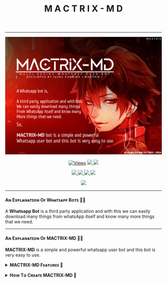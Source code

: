 # <p align="center"> M A C T R I X - M D </p>
 <p align="center">
  <a href="#"><img src="http://readme-typing-svg.herokuapp.com?color=C70039&center=true&vCenter=true&multiline=false&lines=MULTI+DEVICE+WHATSAPP+USER+BOT" alt="">
</p>

***
<p align = center>   <img src="https://raw.githubusercontent.com/IsuruBotz/IsuruData/refs/heads/main/Database/Media/MAIN-LOGO.jpg"</p>
<p align="center">

  <a href="https://github.com/IsuruLK-007/MACTRIX-MD">
    <img src="https://hits.seeyoufarm.com/api/count/incr/badge.svg?url=https%3A%2F%2Fgithub.com%2FIsuruLK-007%2FMACTRIX-MD&count_bg=%2379C83D&title_bg=%23555555&icon=gitpod.svg&icon_color=%23E7E7E7&title=Views&edge_flat=false" alt="Views"/></a>
  
  </a>
  <a href="https://github.com/IsuruLK-007/MACTRIX-MD/fork">
    <img src="https://img.shields.io/github/forks/IsuruLK-007/MACTRIX-MD?label=Forks&style=social">
    
  </a>
  <a href="https://github.com/IsuruLK-007/MACTRIX-MD/stargazers">
    <img src="https://img.shields.io/github/stars/IsuruLK-007/MACTRIX-MD?style=social">
  </a>
</p>

<p align="center">
  <a href="https://github.com/IsuruLK-007/MACTRIX-MD">
    <img src="https://img.shields.io/github/repo-size/IsuruLK-007/MACTRIX-MD?color=purple&label=Repo%20Size&style=plastic">

  </a>
  <a href="https://github.com/IsuruLK-007/MACTRIX-MD">
    <img src="https://img.shields.io/github/license/IsuruLK-007/MACTRIX-MD?color=purple&label=License&style=plastic">

  </a>
  <a href="https://github.com/IsuruLK-007/MACTRIX-MD">
    <img src="https://img.shields.io/github/languages/top/IsuruLK-007/MACTRIX-MD?color=purple&label=Javascript&style=plastic">

  </a>
  <a href="https://github.com/IsuruLK-007/MACTRIX-MD">
    <img src="https://img.shields.io/static/v1?label=Developer&message=I%20s%20u%20R%20u%20%20%20C%20h%20a%20M%20i%20k%20a&color=purple&style=plastic">

  </a>
  </p>
 <p align="center">
  <a href="https://github.com/IsuruLK-007/MACTRIX-MD">
    <img src="https://img.shields.io/badge/OWNERS-CYBERKILLERSTEAM%20-purple&style=plastic">

  </a>
</p>
 
***

#### Aɴ Exᴘʟᴀɴᴀᴛɪᴏɴ Oꜰ Wʜᴀᴛꜱᴀᴘᴘ Bᴏᴛꜱ 🔮🤖

A **Whatsapp Bot** is a third party application and with this we can easily download many things from whatsApp itself and know many more things that we need.

***

#### Aɴ Exᴘʟᴀɴᴀᴛɪᴏɴ Oꜰ MACTRIX-MD 🔮👾

**MACTRIX-MD** is a simple and powerful whatsapp user bot and this bot is very easy to use.

<b><details><summary>MACTRIX-MD Fᴇᴀᴛᴜʀᴇꜱ 🌟</summary></b>

`Not Published yet !!`

</details>

<b><details><summary>Hᴏᴡ Tᴏ Cʀᴇᴀᴛᴇ MACTRIX-MD 📖</summary></b>
   
1. **You must need those things before deploy.**
 
- _Github Account_
**[![NIMAYT](https://img.shields.io/badge/HOW_TO_MAKE_GITHUB_ACCOUNT-red?style=for-the-badge&logo=youtube&logoColor=white)]([https://youtube.com/@MRNIMAOFC/](https://youtu.be/NZ6oSZfoR88?si=A4ThxQppWddcYZYD))**
    
- _Host_
    
    
2. **You must need to fork MACTRIX-MD repository.**
   
<a href='https://github.com/IsuruLK-007/MACTRIX-MD/fork' target="_blank"><img alt='Fork repo' src='https://img.shields.io/badge/Fork Mactrix Md Repository-black?style=for-the-badge&logo=git&logoColor=white'/></a>
    
    
3. **Connect to whatsapp.**
    
- _Link with your whatsappp using Scan qr code or pair code._
    
**<a href='https://professional-kitty-goutammallick516-86803e18.koyeb.app' target="_blank"><img alt='Get Session ID' src='https://img.shields.io/badge/Get Session Id Using Qr Code-black?style=for-the-badge&logo=opencv&logoColor=red'/></a>**
**<a href='https://professional-kitty-goutammallick516-86803e18.koyeb.app' target="_blank"><img alt='Get Session ID' src='https://img.shields.io/badge/Get Session Id Using Pair Code-black?style=for-the-badge&logo=opencv&logoColor=red'/></a>**
     
- _Open config.js on your forked repository. and put `SESSION_ID` and change other settings you need._
     
     
4. **Deploy**
     
- _You can deploy from the platforms below or your preferred platform from there._

[![isuru](https://img.shields.io/badge/mactrix_md_deploy_on_heroku-430098?style=for-the-badge&logo=heroku&logoColor=white&buttcode=1n2i3m4a)](https://heroku.com/deploy?template=https://github.com/IsuruLK-007/MACTRIX-MD)
  
[![isuru](https://img.shields.io/badge/mactrix_md_deploy_on_railway-0B0D0E?style=for-the-badge&logo=railway&logoColor=white&buttcode=1n2i3m4a)](https://railway.app?referralCode=mactrix-md)
    
[![isuru](https://img.shields.io/badge/mactrix_md_deploy_on_koyeb-0B0D0E?style=for-the-badge&logo=koyeb&logoColor=white&buttcode=1n2i3m4a)](https://koyeb.app)
   
[![isuru](https://img.shields.io/badge/mactrix_md_deploy_on_replit-F26207?style=for-the-badge&logo=replit&logoColor=white&buttcode=1n2i3m4a)](https://replit.com/)
   
[![isuru](https://img.shields.io/badge/mactrix_md_deploy_on_render-000000?style=for-the-badge&logo=render&logoColor=white&buttcode=1n2i3m4a)](https://docs.render.com/free)
     
[![isuru](https://img.shields.io/badge/mactrix_md_deploy_on_toystack-000000?style=for-the-badge&logo=render&logoColor=white&buttcode=1n2i3m4a)](https://toystack.ai)
    
[![isuru](https://img.shields.io/badge/mactrix_md_deploy_on_github_workflows-000000?style=for-the-badge&logo=github&logoColor=white&buttcode=1n2i3m4a)](https://github.com/IsuruLK-007/MACTRIX-MD/new/main?filename=.github/workflows/main.yml&workflow_template=blank)
    
<h6 align-"center">Attention! We do not take responsibility if your github account is suspended through this Deploy method, I advise you not to use this workflow deploy method in the latest github accounts, github accounts created a year or more ago have not received the risk of suspension so far, this works It will only be done for 6 hours, you need to update the code to reactivate it.</h6>
      
- **_You will need some code when deploying in Github workflows. Click the button below to get it._**
     
[![isuru](https://img.shields.io/badge/workflows_deployment_code-000000?style=for-the-badge&logo="https://i.ibb.co/pwNf08R/1713103024643.jpg")](https://github.com/IsuruLK-007/MACTRIX/tree/main/WORKFLOWS-CODE)

</details>
